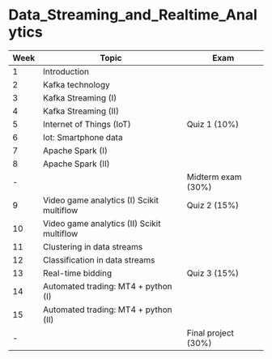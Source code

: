# Data_Streaming_and_Realtime_Analytics
| Week  |  Topic | Exam |
| ----  |  ---- | ---- |
| 1     |     Introduction |
| 2     |     Kafka technology |
| 3     |     Kafka Streaming (I) |
| 4     |     Kafka Streaming (II) |
| 5     |     Internet of Things (IoT) | Quiz 1 (10%) |
| 6     |     Iot: Smartphone data |
| 7     |     Apache Spark (I) |
| 8     |     Apache Spark (II) |
| -     |     | Midterm exam (30%) |
| 9     |     Video game analytics (I) Scikit multiflow | Quiz 2 (15%) | 
| 10    |     Video game analytics (II) Scikit multiflow |
| 11    |     Clustering in data streams |
| 12    |     Classification in data streams |
| 13    |     Real-time bidding | Quiz 3 (15%) |
| 14    |     Automated trading: MT4 + python (I) | 
| 15    |     Automated trading: MT4 + python (II) |
| -     |     | Final project (30%) | 
